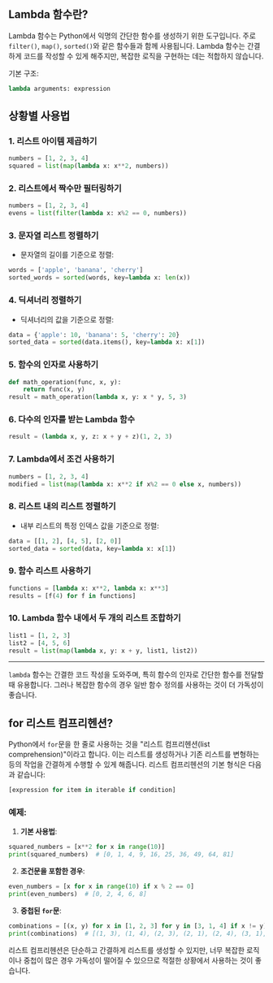 ## **Lambda 함수란?**
Lambda 함수는 Python에서 익명의 간단한 함수를 생성하기 위한 도구입니다. 주로 `filter()`, `map()`, `sorted()`와 같은 함수들과 함께 사용됩니다. Lambda 함수는 간결하게 코드를 작성할 수 있게 해주지만, 복잡한 로직을 구현하는 데는 적합하지 않습니다.

기본 구조: 
```python
lambda arguments: expression
```

## **상황별 사용법**

### 1. **리스트 아이템 제곱하기**
```python
numbers = [1, 2, 3, 4]
squared = list(map(lambda x: x**2, numbers))
```

### 2. **리스트에서 짝수만 필터링하기**
```python
numbers = [1, 2, 3, 4]
evens = list(filter(lambda x: x%2 == 0, numbers))
```

### 3. **문자열 리스트 정렬하기**
- 문자열의 길이를 기준으로 정렬:
```python
words = ['apple', 'banana', 'cherry']
sorted_words = sorted(words, key=lambda x: len(x))
```

### 4. **딕셔너리 정렬하기**
- 딕셔너리의 값을 기준으로 정렬:
```python
data = {'apple': 10, 'banana': 5, 'cherry': 20}
sorted_data = sorted(data.items(), key=lambda x: x[1])
```

### 5. **함수의 인자로 사용하기**
```python
def math_operation(func, x, y):
    return func(x, y)
result = math_operation(lambda x, y: x * y, 5, 3)
```

### 6. **다수의 인자를 받는 Lambda 함수**
```python
result = (lambda x, y, z: x + y + z)(1, 2, 3)
```

### 7. **Lambda에서 조건 사용하기**
```python
numbers = [1, 2, 3, 4]
modified = list(map(lambda x: x**2 if x%2 == 0 else x, numbers))
```

### 8. **리스트 내의 리스트 정렬하기**
- 내부 리스트의 특정 인덱스 값을 기준으로 정렬:
```python
data = [[1, 2], [4, 5], [2, 0]]
sorted_data = sorted(data, key=lambda x: x[1])
```

### 9. **함수 리스트 사용하기**
```python
functions = [lambda x: x**2, lambda x: x**3]
results = [f(4) for f in functions]
```

### 10. **Lambda 함수 내에서 두 개의 리스트 조합하기**
```python
list1 = [1, 2, 3]
list2 = [4, 5, 6]
result = list(map(lambda x, y: x + y, list1, list2))
```

---

`lambda` 함수는 간결한 코드 작성을 도와주며, 특히 함수의 인자로 간단한 함수를 전달할 때 유용합니다. 그러나 복잡한 함수의 경우 일반 함수 정의를 사용하는 것이 더 가독성이 좋습니다.



## **for 리스트 컴프리헨션?**
Python에서 `for`문을 한 줄로 사용하는 것을 "리스트 컴프리헨션(list comprehension)"이라고 합니다. 이는 리스트를 생성하거나 기존 리스트를 변형하는 등의 작업을 간결하게 수행할 수 있게 해줍니다.
리스트 컴프리헨션의 기본 형식은 다음과 같습니다:
```python
[expression for item in iterable if condition]
```

### 예제:

1. **기본 사용법**:
```python
squared_numbers = [x**2 for x in range(10)]
print(squared_numbers)  # [0, 1, 4, 9, 16, 25, 36, 49, 64, 81]
```

2. **조건문을 포함한 경우**:
```python
even_numbers = [x for x in range(10) if x % 2 == 0]
print(even_numbers)  # [0, 2, 4, 6, 8]
```

3. **중첩된 `for`문**:
```python
combinations = [(x, y) for x in [1, 2, 3] for y in [3, 1, 4] if x != y]
print(combinations)  # [(1, 3), (1, 4), (2, 3), (2, 1), (2, 4), (3, 1), (3, 4)]
```

리스트 컴프리헨션은 단순하고 간결하게 리스트를 생성할 수 있지만, 너무 복잡한 로직이나 중첩이 많은 경우 가독성이 떨어질 수 있으므로 적절한 상황에서 사용하는 것이 좋습니다.
